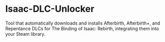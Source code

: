 # Isaac-DLC-Unlocker
Tool that automatically downloads and installs Afterbirth, Afterbirth+, and Repentance DLCs for The Binding of Isaac: Rebirth, integrating them into your Steam library.
